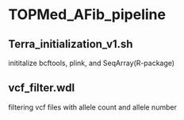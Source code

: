 # TOPMed_AFib_pipeline

## Terra_initialization_v1.sh
inititalize bcftools, plink, and SeqArray(R-package)

## vcf_filter.wdl
filtering vcf files with allele count and allele number
